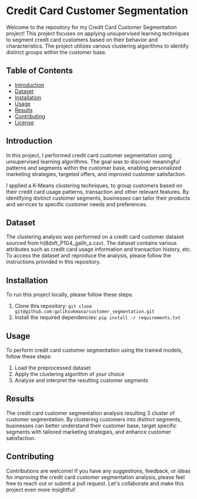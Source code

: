 # Credit Card Customer Segmentation

Welcome to the repository for my Credit Card Customer Segmentation project! This project focuses on applying unsupervised learning techniques to segment credit card customers based on their behavior and characteristics. The project utilizes various clustering algorithms to identify distinct groups within the customer base.

## Table of Contents
- [Introduction](#introduction)
- [Dataset](#dataset)
- [Installation](#installation)
- [Usage](#usage)
- [Results](#results)
- [Contributing](#contributing)
- [License](#license)

## Introduction
In this project, I performed credit card customer segmentation using unsupervised learning algorithms. The goal was to discover meaningful patterns and segments within the customer base, enabling personalized marketing strategies, targeted offers, and improved customer satisfaction.

I applied a K-Means clustering techniques, to group customers based on their credit card usage patterns, transaction and other relevant features. By identifying distinct customer segments, businesses can tailor their products and services to specific customer needs and preferences.

## Dataset
The clustering analysis was performed on a credit card customer dataset sourced from h(8dsft_P1G4_galih_s.csv). The dataset contains various attributes such as credit card usage information and transaction history, etc. To access the dataset and reproduce the analysis, please follow the instructions provided in this repository.

## Installation
To run this project locally, please follow these steps:
1. Clone this repository: `git clone git@github.com:galihsukmana/customer_segmentation.git`
2. Install the required dependencies: `pip install -r requirements.txt`

## Usage
To perform credit card customer segmentation using the trained models, follow these steps:
1. Load the preprocessed dataset
2. Apply the clustering algorithm of your choice
3. Analyze and interpret the resulting customer segments


## Results
The credit card customer segmentation analysis resulting 3 cluster of customer segmentation. By clustering customers into distinct segments, businesses can better understand their customer base, target specific segments with tailored marketing strategies, and enhance customer satisfaction.


## Contributing
Contributions are welcome! If you have any suggestions, feedback, or ideas for improving the credit card customer segmentation analysis, please feel free to reach out or submit a pull request. Let's collaborate and make this project even more insightful!

